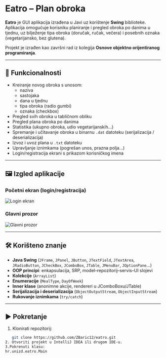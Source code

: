 # Eatro – Plan obroka

**Eatro** je GUI aplikacija izrađena u Javi uz korištenje **Swing** biblioteke.  
Aplikacija omogućuje korisniku planiranje i pregled obroka po danima u tjednu, uz bilježenje tipa obroka (doručak, ručak, večera) i posebnih oznaka (vegetarijansko, bez glutena).  

Projekt je izrađen kao završni rad iz kolegija **Osnove objektno orijentiranog programiranja**.

---

## 🎯 Funkcionalnosti
- Kreiranje novog obroka s unosom:
  - naziva
  - sastojaka
  - dana u tjednu
  - tipa obroka (radio gumbi)
  - oznaka (checkbox)
- Pregled svih obroka u tabličnom obliku
- Pregled plana obroka po danima
- Statistika (ukupno obroka, udio vegetarijanskih…)
- Spremanje i učitavanje obroka u binarnu `.dat` datoteku (serijalizacija / deserializacija)
- Izvoz i uvoz plana u `.txt` datoteku
- Upravljanje iznimkama (pogrešan unos, prazna polja…)
- Login/registracija ekrani s prikazom korisničkog imena

---

## 🖼️ Izgled aplikacije
### Početni ekran (login/registracija)
![Login ekran](docs/screenshots/login.png)

### Glavni prozor
![Glavni prozor](docs/screenshots/main.png)

---

## 🛠️ Korišteno znanje
- **Java Swing** (`JFrame`, `JPanel`, `JButton`, `JTextField`, `JTextArea`, `JRadioButton`, `JCheckBox`, `JComboBox`, `JTable`, `JMenuBar`, `JOptionPane`…)
- **OOP principi**: enkapsulacija, SRP, model–repozitorij–servis–UI slojevi
- **Kolekcije** (`ArrayList`)
- **Enumeracije** (`MealType`, `DayOfWeek`)
- **Inner klase** (anonimne akcije, rendereri u JComboBoxu/JTable)
- **Serijalizacija i deserializacija** (`ObjectOutputStream`, `ObjectInputStream`)
- **Rukovanje iznimkama** (`try/catch`)

---

## ▶️ Pokretanje
1. Klonirati repozitorij:
```bash
   git clone https://github.com/ZBaric12/eatro.git
2. Otvoriti projekt u IntelliJ IDEA ili drugom IDE-u.
3.Pokrenuti klasu:
hr.unizd.eatro.Main

